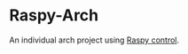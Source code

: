 # Raspy-Arch

An individual arch project using [Raspy control](https://github.com/ArkciaDragone/Raspy).
